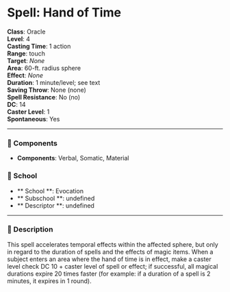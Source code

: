 
# Spell: Hand of Time
**Class**: Oracle  
**Level**: 4  
**Casting Time**: 1 action  
**Range**: touch  
**Target**: _None_  
**Area**: 60-ft. radius sphere  
**Effect**: _None_  
**Duration**: 1 minute/level; see text  
**Saving Throw**: None (none)  
**Spell Resistance**: No (no)  
**DC**: 14  
**Caster Level**: 1  
**Spontaneous**: Yes

---

### 🔮 Components
- **Components**: Verbal, Somatic, Material

### 🏫 School
- ** School **: Evocation
- ** Subschool **: undefined
- ** Descriptor **: undefined
---

### 📜 Description
This spell accelerates temporal effects within the affected sphere, but only in regard to the duration of spells and the effects of magic items. When a subject enters an area where the hand of time is in effect, make a caster level check DC 10 + caster level of spell or effect; if successful, all magical durations expire 20 times faster (for example: if a duration of a spell is 2 minutes, it expires in 1 round).
